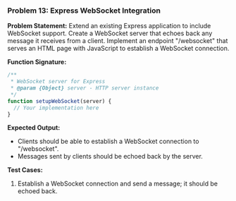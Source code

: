 ### Problem 13: Express WebSocket Integration

**Problem Statement:**
Extend an existing Express application to include WebSocket support. Create a WebSocket server that echoes back any message it receives from a client. Implement an endpoint "/websocket" that serves an HTML page with JavaScript to establish a WebSocket connection.

**Function Signature:**
```javascript
/**
 * WebSocket server for Express
 * @param {Object} server - HTTP server instance
 */
function setupWebSocket(server) {
  // Your implementation here
}
```

**Expected Output:**
- Clients should be able to establish a WebSocket connection to "/websocket".
- Messages sent by clients should be echoed back by the server.

**Test Cases:**
1. Establish a WebSocket connection and send a message; it should be echoed back.